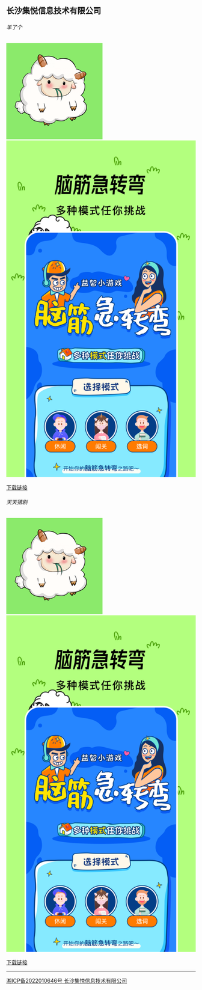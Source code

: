 ## 长沙集悦信息技术有限公司

###### 羊了个

![logo](./logo1.png)    
![展示图](1.png)


> 

[下载链接](https://appgallery.huawei.com/#/app/C106889655)




###### 天天猜剧

![logo](./logo1.png)    
![展示图](1.png)


> 

[下载链接](https://appgallery.huawei.com/#/app/C106889655)

----





[湘ICP备2022010646号 长沙集悦信息技术有限公司](http://beian.miit.gov.cn/) 
